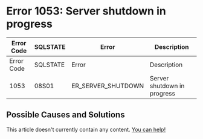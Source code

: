 
# Error 1053: Server shutdown in progress


| Error Code | SQLSTATE | Error | Description |
| --- | --- | --- | --- |
| Error Code | SQLSTATE | Error | Description |
| 1053 | 08S01 | ER_SERVER_SHUTDOWN | Server shutdown in progress |




## Possible Causes and Solutions


This article doesn't currently contain any content. [You can help!](/en/writing-and-editing-knowledge-base-articles/)

